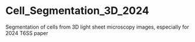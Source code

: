 # Cell_Segmentation_3D_2024
Segmentation of cells from 3D light sheet microscopy images, especially for 2024 T6SS paper
